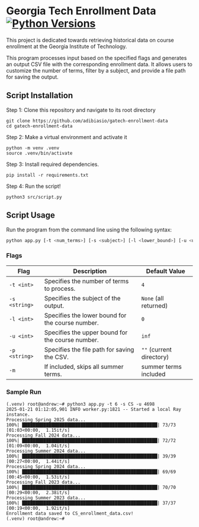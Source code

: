 # Georgia Tech Enrollment Data [![Python Versions](https://img.shields.io/badge/python-3.11-blue)]()

This project is dedicated towards retrieving historical data on course enrollment at the Georgia Institute of Technology.

This program processes input based on the specified flags and generates an output CSV file with the corresponding enrollment data. It allows users to customize the number of terms, filter by a subject, and provide a file path for saving the output.

## Script Installation

Step 1: Clone this repository and navigate to its root directory
```
git clone https://github.com/adibiasio/gatech-enrollment-data
cd gatech-enrollment-data
```

Step 2: Make a virtual environment and activate it
```
python -m venv .venv
source .venv/bin/activate
```

Step 3: Install required dependencies.
```
pip install -r requirements.txt
```

Step 4: Run the script!
```
python3 src/script.py
```

## Script Usage

Run the program from the command line using the following syntax:

```bash
python app.py [-t <num_terms>] [-s <subject>] [-l <lower_bound>] [-u <upper_bound>] [-p <filepath>] [-m]
```

### Flags

| Flag          | Description                                       | Default Value              |
|---------------|---------------------------------------------------|----------------------------|
| `-t <int>`    | Specifies the number of terms to process.         | `4`                        |
| `-s <string>` | Specifies the subject of the output.              | `None` (all returned)      |
| `-l <int>`    | Specifies the lower bound for the course number.  | `0`                        |
| `-u <int>`    | Specifies the upper bound for the course number.  | `inf`                      |
| `-p <string>` | Specifies the file path for saving the CSV.       | `""` (current directory)   |
| `-m`          | If included, skips all summer terms.              | summer terms included      |


### Sample Run
```
(.venv) root@andrew:~# python3 app.py -t 6 -s CS -u 4698
2025-01-21 01:12:05,901 INFO worker.py:1821 -- Started a local Ray instance.
Processing Spring 2025 data...
100%| ███████████████████████████████████████████████████| 73/73 [01:03<00:00,  1.15it/s]
Processing Fall 2024 data...
100%| ███████████████████████████████████████████████████| 72/72 [01:09<00:00,  1.04it/s]
Processing Summer 2024 data...
100%| ███████████████████████████████████████████████████| 39/39 [00:27<00:00,  1.44it/s]
Processing Spring 2024 data...
100%| ███████████████████████████████████████████████████| 69/69 [00:45<00:00,  1.53it/s]
Processing Fall 2023 data...
100%| ███████████████████████████████████████████████████| 70/70 [00:29<00:00,  2.38it/s]
Processing Summer 2023 data...
100%| ███████████████████████████████████████████████████| 37/37 [00:19<00:00,  1.92it/s]
Enrollment data saved to CS_enrollment_data.csv!
(.venv) root@andrew:~#
```